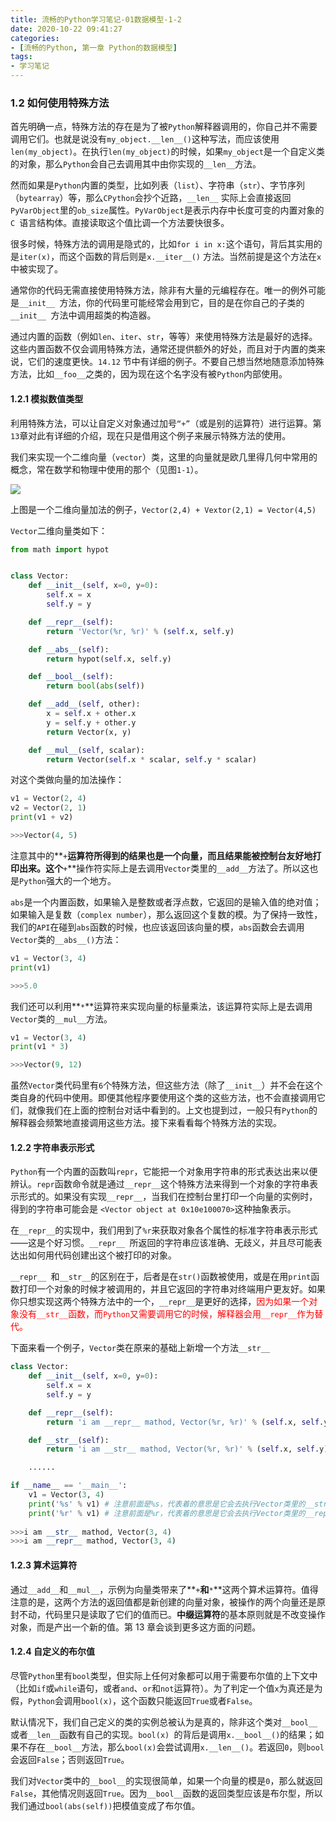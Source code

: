 ```yaml
---
title: 流畅的Python学习笔记-01数据模型-1-2
date: 2020-10-22 09:41:27
categories:
- [流畅的Python, 第一章 Python的数据模型]
tags: 
- 学习笔记
---
```


### 1.2 如何使用特殊方法

首先明确一点，特殊方法的存在是为了被`Python`解释器调用的，你自己并不需要调用它们。也就是说没有`my_object.__len__()`这种写法，而应该使用`len(my_object)`。在执行`len(my_object)`的时候，如果`my_object`是一个自定义类的对象，那么`Python`会自己去调用其中由你实现的` __len__ `方法。

然而如果是`Python`内置的类型，比如列表（`list`）、字符串（`str`）、字节序列（`bytearray`）等，那么`CPython`会抄个近路，`__len__` 实际上会直接返回`PyVarObject`里的`ob_size`属性。`PyVarObject`是表示内存中长度可变的内置对象的`C `语言结构体。直接读取这个值比调一个方法要快很多。

<!-- more -->

很多时候，特殊方法的调用是隐式的，比如`for i in x:`这个语句，背后其实用的是`iter(x)`，而这个函数的背后则是`x.__iter__()` 方法。当然前提是这个方法在`x`中被实现了。

通常你的代码无需直接使用特殊方法，除非有大量的元编程存在。唯一的例外可能是`__init__ `方法，你的代码里可能经常会用到它，目的是在你自己的子类的`__init__ `方法中调用超类的构造器。

通过内置的函数（例如`len`、`iter`、`str`，等等）来使用特殊方法是最好的选择。这些内置函数不仅会调用特殊方法，通常还提供额外的好处，而且对于内置的类来说，它们的速度更快。`14.12` 节中有详细的例子。不要自己想当然地随意添加特殊方法，比如`__foo__`之类的，因为现在这个名字没有被`Python`内部使用。

#### 1.2.1 模拟数值类型

利用特殊方法，可以让自定义对象通过加号`“+”`（或是别的运算符）进行运算。第`13`章对此有详细的介绍，现在只是借用这个例子来展示特殊方法的使用。

我们来实现一个二维向量（`vector`）类，这里的向量就是欧几里得几何中常用的概念，常在数学和物理中使用的那个（见图`1-1`）。

![](https://gitee.com/wuwenlun/img-bed/raw/master/img/20201027160403.png)

上图是一个二维向量加法的例子，`Vector(2,4) + Vextor(2,1) = Vector(4,5)`

`Vector`二维向量类如下：

```python
from math import hypot


class Vector:
    def __init__(self, x=0, y=0):
        self.x = x
        self.y = y

    def __repr__(self):
        return 'Vector(%r, %r)' % (self.x, self.y)

    def __abs__(self):
        return hypot(self.x, self.y)

    def __bool__(self):
        return bool(abs(self))

    def __add__(self, other):
        x = self.x + other.x
        y = self.y + other.y
        return Vector(x, y)

    def __mul__(self, scalar):
        return Vector(self.x * scalar, self.y * scalar)

```

对这个类做向量的加法操作：

```python
v1 = Vector(2, 4)
v2 = Vector(2, 1)
print(v1 + v2)

>>>Vector(4, 5)
```

注意其中的**`+`**运算符所得到的结果也是一个向量，而且结果能被控制台友好地打印出来。这个**`+`**操作符实际上是去调用`Vector`类里的`__add__`方法了。所以这也是`Python`强大的一个地方。

`abs`是一个内置函数，如果输入是整数或者浮点数，它返回的是输入值的绝对值；如果输入是复数（`complex number`），那么返回这个复数的模。为了保持一致性，我们的`API`在碰到`abs`函数的时候，也应该返回该向量的模，`abs`函数会去调用`Vector`类的`__abs__()`方法：

```python
v1 = Vector(3, 4)
print(v1)

>>>5.0
```

我们还可以利用**`*`**运算符来实现向量的标量乘法，该运算符实际上是去调用`Vector`类的`__mul__`方法。

```python
v1 = Vector(3, 4)
print(v1 * 3)

>>>Vector(9, 12)
```

虽然`Vector`类代码里有`6`个特殊方法，但这些方法（除了`__init__`）并不会在这个类自身的代码中使用。即便其他程序要使用这个类的这些方法，也不会直接调用它们，就像我们在上面的控制台对话中看到的。上文也提到过，一般只有`Python`的解释器会频繁地直接调用这些方法。接下来看看每个特殊方法的实现。

#### 1.2.2 字符串表示形式

`Python`有一个内置的函数叫`repr`，它能把一个对象用字符串的形式表达出来以便辨认。`repr`函数命令就是通过`__repr__`这个特殊方法来得到一个对象的字符串表示形式的。如果没有实现`__repr__`，当我们在控制台里打印一个向量的实例时，得到的字符串可能会是 `<Vector object at 0x10e100070>`这种抽象表示。

在`__repr__`的实现中，我们用到了`%r`来获取对象各个属性的标准字符串表示形式——这是个好习惯。`__repr__ `所返回的字符串应该准确、无歧义，并且尽可能表达出如何用代码创建出这个被打印的对象。

`__repr__ `和`__str__`的区别在于，后者是在`str()`函数被使用，或是在用`print`函数打印一个对象的时候才被调用的，并且它返回的字符串对终端用户更友好。如果你只想实现这两个特殊方法中的一个，`__repr__`是更好的选择，<font color=red>因为如果一个对象没有`__str__`函数，而`Python`又需要调用它的时候，解释器会用`__repr__`作为替代。</font>

下面来看一个例子，`Vector`类在原来的基础上新增一个方法`__str__`

```python
class Vector:
    def __init__(self, x=0, y=0):
        self.x = x
        self.y = y

    def __repr__(self):
        return 'i am __repr__ mathod, Vector(%r, %r)' % (self.x, self.y)

    def __str__(self):
        return 'i am __str__ mathod, Vector(%r, %r)' % (self.x, self.y)

    ......

if __name__ == '__main__':
    v1 = Vector(3, 4)
    print('%s' % v1) # 注意前面是%s，代表着的意思是它会去执行Vector类里的__str__方法
    print('%r' % v1) # 注意前面是%r，代表着的意思是它会去执行Vector类里的__repr__方法
    
>>>i am __str__ mathod, Vector(3, 4)
>>>i am __repr__ mathod, Vector(3, 4)
```

#### 1.2.3 算术运算符

通过`__add__`和`__mul__`，示例为向量类带来了**`+`**和**`*`**这两个算术运算符。值得注意的是，这两个方法的返回值都是新创建的向量对象，被操作的两个向量还是原封不动，代码里只是读取了它们的值而已。**中缀运算符**的基本原则就是不改变操作对象，而是产出一个新的值。第 13 章会谈到更多这方面的问题。

#### 1.2.4 自定义的布尔值

尽管`Python`里有`bool`类型，但实际上任何对象都可以用于需要布尔值的上下文中（比如`if`或`while`语句，或者`and`、`or`和`not`运算符）。为了判定一个值`x`为真还是为假，`Python`会调用`bool(x)`，这个函数只能返回`True`或者`False`。

默认情况下，我们自己定义的类的实例总被认为是真的，除非这个类对`__bool__`或者`__len__`函数有自己的实现。`bool(x) `的背后是调用`x.__bool__()`的结果；如果不存在`__bool__`方法，那么`bool(x)`会尝试调用`x.__len__()`。若返回`0`，则`bool`会返回`False`；否则返回`True`。

我们对`Vector`类中的`__bool__`的实现很简单，如果一个向量的模是`0`，那么就返回`False`，其他情况则返回`True`。因为`__bool__`函数的返回类型应该是布尔型，所以我们通过`bool(abs(self))`把模值变成了布尔值。